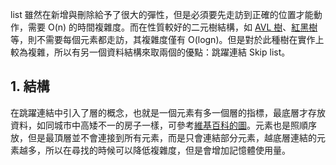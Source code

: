 list 雖然在新增與刪除給予了很大的彈性，但是必須要先走訪到正確的位置才能動作，需要 O(n) 的時間複雜度。而在性質較好的二元樹結構，如 [AVL 樹](https://zh.wikipedia.org/wiki/AVL%E6%A0%91)、[紅黑樹](https://zh.wikipedia.org/wiki/%E7%BA%A2%E9%BB%91%E6%A0%91)等，則不需要每個元素都走訪，其複雜度僅有 O(logn)。但是對於此種樹在實作上較為複雜，所以有另一個資料結構來取兩個的優點：跳躍連結 Skip list。

## 1. 結構
在跳躍連結中引入了層的概念，也就是一個元素有多一個層的指標，最底層才存放資料，如同城市中高矮不一的房子一樣，可參考[維基百科的圖](https://en.wikipedia.org/wiki/File:Skip_list_add_element-en.gif)。元素也是照順序放，但是最頂層並不會連接到所有元素，而是只會連結部分元素，越底層連結的元素越多，所以在尋找的時候可以降低複雜度，但是會增加記憶體使用量。
```C

```
